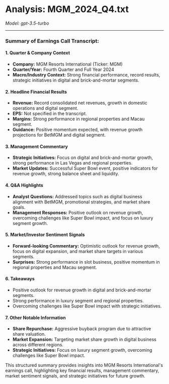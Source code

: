 # Analysis: MGM_2024_Q4.txt

*Model: gpt-3.5-turbo*

---

### Summary of Earnings Call Transcript:

#### 1. **Quarter & Company Context**
   - **Company:** MGM Resorts International (Ticker: MGM)
   - **Quarter/Year:** Fourth Quarter and Full Year 2024
   - **Macro/Industry Context:** Strong financial performance, record results, strategic initiatives in digital and brick-and-mortar segments.

#### 2. **Headline Financial Results**
   - **Revenue:** Record consolidated net revenues, growth in domestic operations and digital segment.
   - **EPS:** Not specified in the transcript.
   - **Margins:** Strong performance in regional properties and Macau segment.
   - **Guidance:** Positive momentum expected, with revenue growth projections for BetMGM and digital segment.

#### 3. **Management Commentary**
   - **Strategic Initiatives:** Focus on digital and brick-and-mortar growth, strong performance in Las Vegas and regional properties.
   - **Market Updates:** Successful Super Bowl event, positive indicators for revenue growth, strong balance sheet and liquidity.

#### 4. **Q&A Highlights**
   - **Analyst Questions:** Addressed topics such as digital business alignment with BetMGM, promotional strategies, and market share goals.
   - **Management Responses:** Positive outlook on revenue growth, overcoming challenges like Super Bowl impact, and focus on luxury segment growth.

#### 5. **Market/Investor Sentiment Signals**
   - **Forward-looking Commentary:** Optimistic outlook for revenue growth, focus on digital expansion, and market share targets in various segments.
   - **Surprises:** Strong performance in slot business, positive momentum in regional properties and Macau segment.

#### 6. **Takeaways**
   - Positive outlook for revenue growth in digital and brick-and-mortar segments.
   - Strong performance in luxury segment and regional properties.
   - Overcoming challenges like Super Bowl impact with strategic initiatives.

#### 7. **Other Notable Information**
   - **Share Repurchase:** Aggressive buyback program due to attractive share valuation.
   - **Market Expansion:** Targeting market share growth in digital business across different regions.
   - **Strategic Initiatives:** Focus on luxury segment growth, overcoming challenges like Super Bowl impact.

This structured summary provides insights into MGM Resorts International's earnings call, highlighting key financial results, management commentary, market sentiment signals, and strategic initiatives for future growth.